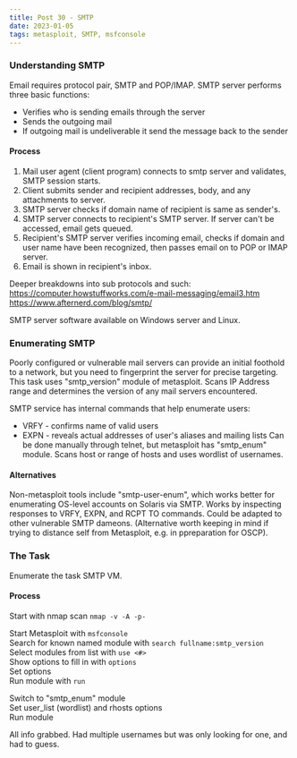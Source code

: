 ```yaml
---
title: Post 30 - SMTP
date: 2023-01-05
tags: metasploit, SMTP, msfconsole
---
```

### Understanding SMTP
Email requires protocol pair, SMTP and POP/IMAP. SMTP server performs three basic functions:
- Verifies who is sending emails through the server
- Sends the outgoing mail
- If outgoing mail is undeliverable it send the message back to the sender

#### Process
1. Mail user agent (client program) connects to smtp server and validates, SMTP session starts.
2. Client submits sender and recipient addresses, body, and any attachments to server.
3. SMTP server checks if domain name of recipient is same as sender's.
4. SMTP server connects to recipient's SMTP server. If server can't be accessed, email gets queued.
5. Recipient's SMTP server verifies incoming email, checks if domain and user name have been recognized, then passes email on to POP or IMAP server.
6. Email is shown in recipient's inbox.

Deeper breakdowns into sub protocols and such: https://computer.howstuffworks.com/e-mail-messaging/email3.htm<br>
https://www.afternerd.com/blog/smtp/

SMTP server software available on Windows server and Linux.

### Enumerating SMTP
Poorly configured or vulnerable mail servers can provide an initial foothold to a network, but you need to fingerprint the server for precise targeting. This task uses "smtp_version" module of metasploit. Scans IP Address range and determines the version of any mail servers encountered.

SMTP service has internal commands that help enumerate users:
- VRFY - confirms name of valid users
- EXPN - reveals actual addresses of user's aliases and mailing lists
Can be done manually through telnet, but metasploit has "smtp_enum" module. Scans host or range of hosts and uses wordlist of usernames.

#### Alternatives
Non-metasploit tools include "smtp-user-enum", which works better for enumerating OS-level accounts on Solaris via SMTP. Works by inspecting responses to VRFY, EXPN, and RCPT TO commands. Could be adapted to other vulnerable SMTP dameons. (Alternative worth keeping in mind if trying to distance self from Metasploit, e.g. in ppreparation for OSCP). 

### The Task
Enumerate the task SMTP VM.

#### Process
Start with nmap scan <code>nmap -v -A -p-</code>

Start Metasploit with <code>msfconsole</code><br>
Search for known named module with <code>search fullname:smtp_version</code><br>
Select modules from list with <code>use <#></code><br>
Show options to fill in with <code>options</code><br>
Set options<br>
Run module with <code>run</code>

Switch to "smtp_enum" module<br>
Set user_list (wordlist) and rhosts options<br>
Run module<br>


All info grabbed. Had multiple usernames but was only looking for one, and had to guess.

